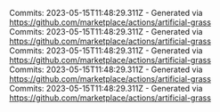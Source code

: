 Commits: 2023-05-15T11:48:29.311Z - Generated via https://github.com/marketplace/actions/artificial-grass
<br>
Commits: 2023-05-15T11:48:29.311Z - Generated via https://github.com/marketplace/actions/artificial-grass
<br>
Commits: 2023-05-15T11:48:29.311Z - Generated via https://github.com/marketplace/actions/artificial-grass
<br>
Commits: 2023-05-15T11:48:29.311Z - Generated via https://github.com/marketplace/actions/artificial-grass
<br>
Commits: 2023-05-15T11:48:29.311Z - Generated via https://github.com/marketplace/actions/artificial-grass
<br>
